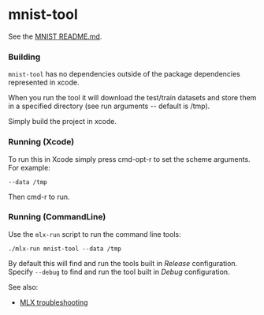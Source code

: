 #  mnist-tool

See the [MNIST README.md](../../Libraries/MNIST/README.md).

### Building

`mnist-tool` has no dependencies outside of the package dependencies
represented in xcode.

When you run the tool it will download the test/train datasets and
store them in a specified directory (see run arguments -- default is /tmp).

Simply build the project in xcode.

### Running (Xcode)

To run this in Xcode simply press cmd-opt-r to set the scheme arguments. For example:

```
--data /tmp
```

Then cmd-r to run.

### Running (CommandLine)

Use the `mlx-run` script to run the command line tools:

```
./mlx-run mnist-tool --data /tmp
```

By default this will find and run the tools built in _Release_ configuration. Specify `--debug`
to find and run the tool built in _Debug_ configuration.

See also:

- [MLX troubleshooting](https://swiftpackageindex.com/ml-explore/mlx-swift/main/documentation/mlx/troubleshooting)
